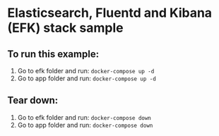 # Elasticsearch, Fluentd and Kibana (EFK) stack sample

## To run this example:
1. Go to efk folder and run: `docker-compose up -d`
2. Go to app folder and run: `docker-compose up -d`

## Tear down:
1. Go to efk folder and run: `docker-compose down`
2. Go to app folder and run: `docker-compose down`

